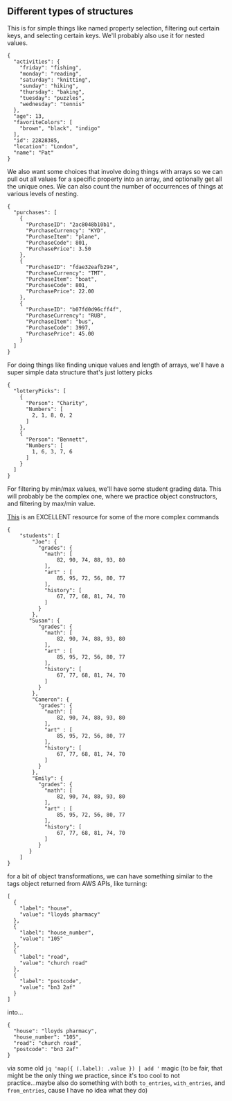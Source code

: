 ## Different types of structures

This is for simple things like named property selection, filtering out certain keys, and selecting certain keys. We'll probably also use it for nested values.

```
{
  "activities": {
    "friday": "fishing",
    "monday": "reading",
    "saturday": "knitting",
    "sunday": "hiking",
    "thursday": "baking",
    "tuesday": "puzzles",
    "wednesday": "tennis"
  },
  "age": 13,
  "favoriteColors": [
    "brown", "black", "indigo"
  ],
  "id": 22828385,
  "location": "London",
  "name": "Pat"
}
```

We also want some choices that involve doing things with arrays so we can pull out all values for a specific property into an array, and optionally get all the unique ones. We can also count the number of occurrences of things at various levels of nesting.

```
{
  "purchases": [
    {
      "PurchaseID": "2ac8048b10b1",
      "PurchaseCurrency": "KYD",
      "PurchaseItem": "plane",
      "PurchaseCode": 801,
      "PurchasePrice": 3.50
    },
    {
      "PurchaseID": "fdae32eafb294",
      "PurchaseCurrency": "TMT",
      "PurchaseItem": "boat",
      "PurchaseCode": 801,
      "PurchasePrice": 22.00
    },
    {
      "PurchaseID": "b07fd0d96cff4f",
      "PurchaseCurrency": "RUB",
      "PurchaseItem": "bus",
      "PurchaseCode": 3997,
      "PurchasePrice": 45.00
    }
  ]
}
```

For doing things like finding unique values and length of arrays, we'll
have a super simple data structure that's just lottery picks

```
{
  "lotteryPicks": [
    {
      "Person": "Charity",
      "Numbers": [
        2, 1, 8, 0, 2
      ]
    },
    {
      "Person": "Bennett",
      "Numbers": [
        1, 6, 3, 7, 6
      ]
    }
  ]
}
```

For filtering by min/max values, we'll have some student grading data. This will probably be the complex one, where we practice object constructors, and filtering by
max/min value.

[This](https://earthly.dev/blog/jq-select/) is an EXCELLENT resource for some of the more complex commands

```
{
    "students": [
        "Joe": {
          "grades": {
            "math": [
                82, 90, 74, 88, 93, 80
            ],
            "art" : [
                85, 95, 72, 56, 80, 77
            ],
            "history": [
                67, 77, 68, 81, 74, 70
            ]
          }
        },
       "Susan": {
          "grades": {
            "math": [
                82, 90, 74, 88, 93, 80
            ],
            "art" : [
                85, 95, 72, 56, 80, 77
            ],
            "history": [
                67, 77, 68, 81, 74, 70
            ]
          }
        },
        "Cameron": {
          "grades": {
            "math": [
                82, 90, 74, 88, 93, 80
            ],
            "art" : [
                85, 95, 72, 56, 80, 77
            ],
            "history": [
                67, 77, 68, 81, 74, 70
            ]
          }
        },
        "Emily": {
          "grades": {
            "math": [
                82, 90, 74, 88, 93, 80
            ],
            "art" : [
                85, 95, 72, 56, 80, 77
            ],
            "history": [
                67, 77, 68, 81, 74, 70
            ]
          }
       }
    ]
}
```

for a bit of object transformations, we can have something similar to the tags object returned from AWS APIs, like turning:

```
[
  {
    "label": "house",
    "value": "lloyds pharmacy"
  },
  {
    "label": "house_number",
    "value": "105"
  },
  {
    "label": "road",
    "value": "church road"
  },
  {
    "label": "postcode",
    "value": "bn3 2af"
  }
]
```

into...

```
{
  "house": "lloyds pharmacy",
  "house_number": "105",
  "road": "church road",
  "postcode": "bn3 2af"
}
```

via some old `jq 'map({ (.label): .value }) | add '` magic (to be fair, that might be the only thing we practice, since it's too cool to not practice...maybe also do something with both `to_entries`, `with_entries`, and `from_entries`, cause I have no idea what they do)
